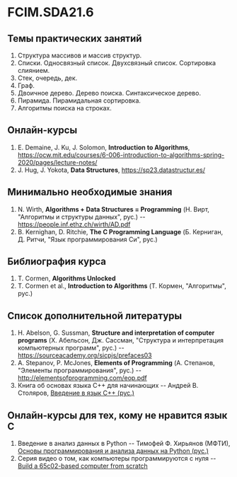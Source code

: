 # FCIM.SDA21.6

## Темы практических занятий
1. Структура массивов и массив структур.
2. Списки. Односвязный список. Двухсвязный список. Сортировка слиянием.
3. Стек, очередь, дек.
4. Граф.
5. Двоичное дерево. Дерево поиска. Синтаксическое дерево.
6. Пирамида. Пирамидальная сортировка.
7. Алгоритмы поиска на строках.

## Онлайн-курсы
1. E. Demaine, J. Ku, J. Solomon, **Introduction to Algorithms**, https://ocw.mit.edu/courses/6-006-introduction-to-algorithms-spring-2020/pages/lecture-notes/
2. J. Hug, J. Yokota, **Data Structures**, https://sp23.datastructur.es/

## Минимально необходимые знания
1. N. Wirth, **Algorithms + Data Structures = Programming** (Н. Вирт, "Алгоритмы и структуры данных", рус.) -- https://people.inf.ethz.ch/wirth/AD.pdf
2. B. Kernighan, D. Ritchie, **The C Programming Language** (Б. Керниган, Д. Ритчи, "Язык программирования Си", рус.)

## Библиография курса
1. T. Cormen, **Algorithms Unlocked**
2. T. Cormen et al., **Introduction to Algorithms** (Т. Кормен, "Алгоритмы", рус.)

## Список дополнительной литературы
1. H. Abelson, G. Sussman, **Structure and interpretation of computer programs** (Х. Абельсон, Дж. Сассман, "Структура и интерпретация компьютерных программ", рус.) -- https://sourceacademy.org/sicpjs/prefaces03
2. A. Stepanov, P. McJones, **Elements of Programming** (А. Степанов, "Элементы программирования", рус.) -- http://elementsofprogramming.com/eop.pdf
3. Книга об основах языка С++ для начинающих -- Андрей В. Столяров, [Введение в язык С++ (рус.)](http://www.stolyarov.info/books/pdf/cppintro5.pdf)

## Онлайн-курсы для тех, кому не нравится язык С
1. Введение в анализ данных в Python -- Тимофей Ф. Хирьянов (МФТИ),
[Основы программирования и анализа данных на Python (рус.)](https://teach-in.ru/course/python-programming-and-data-analysis-basics)
2. Серия видео о том, как компьютеры программируются с нуля -- 
[Build a 65c02-based computer from scratch](https://www.youtube.com/playlist?list=PLowKtXNTBypFbtuVMUVXNR0z1mu7dp7eH)
